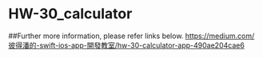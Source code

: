 # HW-30_calculator
##Further more information, please refer links below.
https://medium.com/彼得潘的-swift-ios-app-開發教室/hw-30-calculator-app-490ae204cae6
